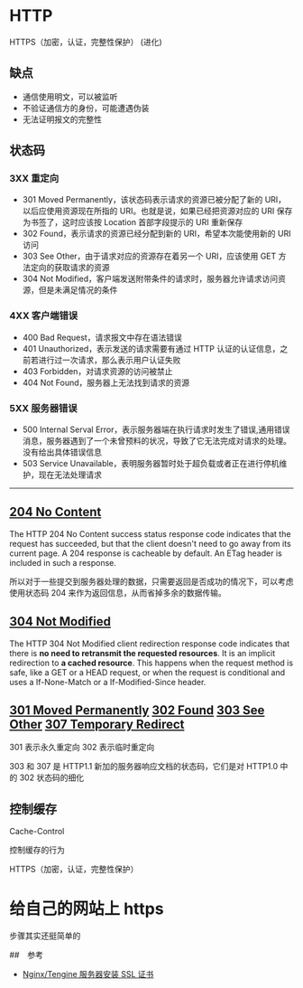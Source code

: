 # HTTP

HTTPS（加密，认证，完整性保护） (进化)

## 缺点

- 通信使用明文，可以被监听
- 不验证通信方的身份，可能遭遇伪装
- 无法证明报文的完整性

## 状态码

### 3XX 重定向

- 301 Moved Permanently，该状态码表示请求的资源已被分配了新的 URI，以后应使用资源现在所指的 URI。也就是说，如果已经把资源对应的 URI 保存为书签了，这时应该按 Location 首部字段提示的 URI 重新保存
- 302 Found，表示请求的资源已经分配到新的 URI，希望本次能使用新的 URI 访问
- 303 See Other，由于请求对应的资源存在着另一个 URI，应该使用 GET 方法定向的获取请求的资源
- 304 Not Modified，客户端发送附带条件的请求时，服务器允许请求访问资源，但是未满足情况的条件

### 4XX 客户端错误

- 400 Bad Request，请求报文中存在语法错误
- 401 Unauthorized，表示发送的请求需要有通过 HTTP 认证的认证信息，之前若进行过一次请求，那么表示用户认证失败
- 403 Forbidden，对请求资源的访问被禁止
- 404 Not Found，服务器上无法找到请求的资源

### 5XX 服务器错误

- 500 Internal Serval Error，表示服务器端在执行请求时发生了错误,通用错误消息，服务器遇到了一个未曾预料的状况，导致了它无法完成对请求的处理。没有给出具体错误信息
- 503 Service Unavailable，表明服务器暂时处于超负载或者正在进行停机维护，现在无法处理请求

---

## [204 No Content](https://developer.mozilla.org/en-US/docs/Web/HTTP/Status/204)

The HTTP 204 No Content success status response code indicates that the request has succeeded, but that the client doesn't need to go away from its current page. A 204 response is cacheable by default. An ETag header is included in such a response.

所以对于一些提交到服务器处理的数据，只需要返回是否成功的情况下，可以考虑使用状态码 204 来作为返回信息，从而省掉多余的数据传输。

## [304 Not Modified](https://developer.mozilla.org/en-US/docs/Web/HTTP/Status/304)

The HTTP 304 Not Modified client redirection response code indicates that there is **no need to retransmit the requested resources**. It is an implicit redirection to **a cached resource**. This happens when the request method is safe, like a GET or a HEAD request, or when the request is conditional and uses a If-None-Match or a If-Modified-Since header.

## [301 Moved Permanently](https://developer.mozilla.org/en-US/docs/Web/HTTP/Status/301) [302 Found](https://developer.mozilla.org/en-US/docs/Web/HTTP/Status/302) [303 See Other](https://developer.mozilla.org/en-US/docs/Web/HTTP/Status/303) [307 Temporary Redirect](https://developer.mozilla.org/en-US/docs/Web/HTTP/Status/307)

301 表示永久重定向
302 表示临时重定向

303 和 307 是 HTTP1.1 新加的服务器响应文档的状态码，它们是对 HTTP1.0 中的 302 状态码的细化

## 控制缓存

Cache-Control

控制缓存的行为

HTTPS（加密，认证，完整性保护）

# 给自己的网站上 https

步骤其实还挺简单的

##　参考

- [Nginx/Tengine 服务器安装 SSL 证书](https://help.aliyun.com/knowledge_detail/95491.html?spm=5176.2020520163.cas.28.7d4556a7qbV98s)
